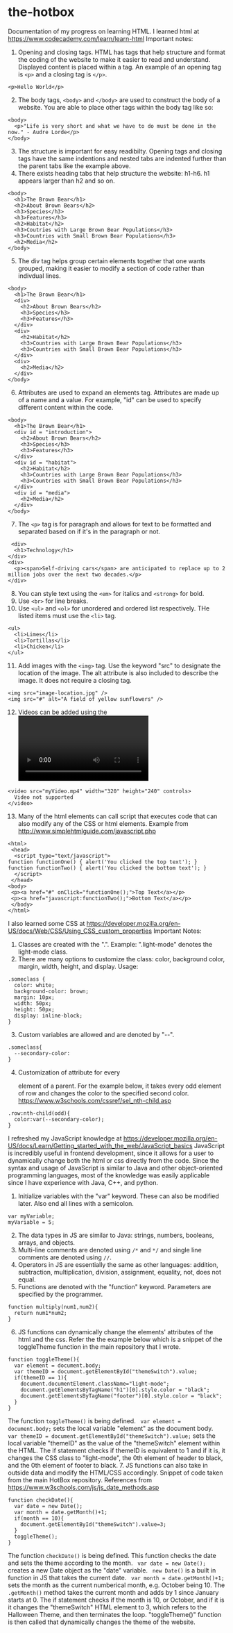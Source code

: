 # the-hotbox
Documentation of my progress on learning HTML.
I learned html at https://www.codecademy.com/learn/learn-html
Important notes:
1. Opening and closing tags. HTML has tags that help structure and format the coding of the website to make it easier to read and understand. Displayed content is placed within a tag. An example of an opening tag is `<p>` and a closing tag is `</p>`.
```
<p>Hello World</p>
```
2. The body tags, `<body>` and `</body>` are used to construct the body of a website. You are able to place other tags within the body tag like so:
```
<body>
  <p>"Life is very short and what we have to do must be done in the now." - Audre Lorde</p>
</body>
```
3. The structure is important for easy readibilty. Opening tags and closing tags have the same indentions and nested tabs are indented further than the parent tabs like the example above.
4. There exists heading tabs that help structure the website: h1-h6. h1 appears larger than h2 and so on.
```
<body>
  <h1>The Brown Bear</h1>
  <h2>About Brown Bears</h2>
  <h3>Species</h3>
  <h3>Features</h3>
  <h2>Habitat</h2>
  <h3>Coutries with Large Brown Bear Populations</h3>
  <h3>Countries with Small Brown Bear Populations</h3>
  <h2>Media</h2>
</body>
```
5. The div tag helps group certain elements together that one wants grouped, making it easier to modify a section of code rather than indivdual lines.
```
<body>
  <h1>The Brown Bear</h1>
  <div>
    <h2>About Brown Bears</h2>
    <h3>Species</h3>
    <h3>Features</h3>
  </div>
  <div>
    <h2>Habitat</h2>
    <h3>Countries with Large Brown Bear Populations</h3>
    <h3>Countries with Small Brown Bear Populations</h3>
  </div>
  <div>
    <h2>Media</h2>
  </div>
</body>
```
6. Attributes are used to expand an elements tag. Attributes are made up of a name and a value. For example, "id" can be used to specify different content within the code.
```
<body>
  <h1>The Brown Bear</h1>
  <div id = "introduction">
    <h2>About Brown Bears</h2>
    <h3>Species</h3>
    <h3>Features</h3>
  </div>
  <div id = "habitat">
    <h2>Habitat</h2>
    <h3>Countries with Large Brown Bear Populations</h3>
    <h3>Countries with Small Brown Bear Populations</h3>
  </div>
  <div id = "media">
    <h2>Media</h2>
  </div>
</body>
```
7. The `<p>` tag is for paragraph and allows for text to be formatted and separated based on if it's in the paragraph or not.
```
 <div>
  <h1>Technology</h1>
</div>
<div>
  <p><span>Self-driving cars</span> are anticipated to replace up to 2 million jobs over the next two decades.</p>
</div>
```
8. You can style text using the `<em>` for italics and `<strong>` for bold.
9. Use `<br>` for line breaks.
10. Use `<ul>` and `<ol>` for unordered and ordered list respectively. THe listed items must use the `<li>` tag.
```
<ul>
  <li>Limes</li>
  <li>Tortillas</li>
  <li>Chicken</li>
</ul>
```
11. Add images with the `<img>` tag. Use the keyword "src" to designate the location of the image. The alt attribute is also included to describe the image. It does not require a closing tag.
```
<img src="image-location.jpg" />
<img src="#" alt="A field of yellow sunflowers" />
```
12. Videos can be added using the <video> tag and also requires an "src" attribute. Video does require a closing tag like most other tags. The text in between the tags can display an error message if the video can not properly load.
```
<video src="myVideo.mp4" width="320" height="240" controls>
  Video not supported
</video>
```
13. Many of the html elements can call script that executes code that can also modify any of the CSS or html elements. Example from http://www.simplehtmlguide.com/javascript.php
```
<html>
 <head>
  <script type="text/javascript">
function functionOne() { alert('You clicked the top text'); }
function functionTwo() { alert('You clicked the bottom text'); }
  </script>
 </head>
<body>
 <p><a href="#" onClick="functionOne();">Top Text</a></p>
 <p><a href="javascript:functionTwo();">Bottom Text</a></p>
 </body>
</html>
```
  
I also learned some CSS at https://developer.mozilla.org/en-US/docs/Web/CSS/Using_CSS_custom_properties
Important Notes:
1. Classes are created with the ".". Example: ".light-mode" denotes the light-mode class.
2. There are many options to customize the class: color, background color, margin, width, height, and display. Usage:
```
.someclass {
  color: white;
  background-color: brown;
  margin: 10px;
  width: 50px;
  height: 50px;
  display: inline-block;
}
```
3. Custom variables are allowed and are denoted by "--".
```
.someclass{
  --secondary-color: 
}
```
4. Customization of attribute for every <p> element of a parent. For the example below, it takes every odd element of row and changes the color to the specified second color.
https://www.w3schools.com/cssref/sel_nth-child.asp
```
.row:nth-child(odd){
  color:var(--secondary-color);
}
```

I refreshed my JavaScript knowledge at https://developer.mozilla.org/en-US/docs/Learn/Getting_started_with_the_web/JavaScript_basics
JavaScript is incredibly useful in frontend development, since it allows for a user to dynamically change both the html or css directly from the code.
Since the syntax and usage of JavaScript is similar to Java and other object-oriented programming languages, most of the knowledge was easily applicable since I have experience with Java, C++, and python.
1. Initialize variables with the "var" keyword. These can also be modified later. Also end all lines with a semicolon.
```
var myVariable;
myVariable = 5;
```
2. The data types in JS are similar to Java: strings, numbers, booleans, arrays, and objects.
3. Multi-line comments are denoted using ``` /* ``` and ```*/``` and single line comments are denoted using ```//```.
4. Operators in JS are essentially the same as other languages: addition, subtraction, multiplication, division, assignment, equality, not, does not equal.
5. Functions are denoted with the "function" keyword. Parameters are specified by the programmer.
```
function multiply(num1,num2){
  return num1*num2;
}
```
6. JS functions can dynamically change the elements' attributes of the html and the css. Refer the the example below which is a snippet of the toggleTheme function in the main repository that I wrote.
```
function toggleTheme(){
  var element = document.body;
  var themeID = document.getElementById("themeSwitch").value;
  if(themeID == 1){
    document.documentElement.className="light-mode";
    document.getElementsByTagName("h1")[0].style.color = "black";
    document.getElementsByTagName("footer")[0].style.color = "black";
  }
}
```
The function ``` toggleTheme() ``` is being defined.
``` var element = document.body;``` sets the local variable "element" as the document body.
``` var themeID = document.getElementById("themeSwitch").value;``` sets the local variable "themeID" as the value of the "themeSwitch" element within the HTML.
The if statement checks if themeID is equivalent to 1 and if it is, it changes the CSS class to "light-mode", the 0th element of header to black, and the 0th element of footer to black.
7. JS functions can also take in outside data and modify the HTML/CSS accordingly. Snippet of code taken from the main HotBox repository.
References from https://www.w3schools.com/js/js_date_methods.asp
```
function checkDate(){
  var date = new Date();
  var month = date.getMonth()+1;
  if(month == 10){
    document.getElementById("themeSwitch").value=3;
  }
  toggleTheme();
}
```
The function ``` checkDate() ``` is being defined. This function checks the date and sets the theme according to the month.
``` var date = new Date();``` creates a new Date object as the "date" variable. ``` new Date()``` is a built in function in JS that takes the current date.
``` var month = date.getMonth()+1;``` sets the month as the current numberical month, e.g. October being 10. The ```.getMonth()``` method takes the current month and adds by 1 since January starts at 0. 
The if statement checks if the month is 10, or October, and if it is it changes the "themeSwitch" HTML element to 3, which refers to the Halloween Theme, and then terminates the loop. "toggleTheme()" function is then called that dynamically changes the theme of the website.
